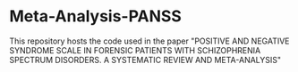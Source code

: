 # Meta-Analysis-PANSS
This repository hosts the code used in the paper "POSITIVE AND NEGATIVE SYNDROME SCALE IN FORENSIC PATIENTS WITH  SCHIZOPHRENIA SPECTRUM DISORDERS. A SYSTEMATIC REVIEW AND META-ANALYSIS"
